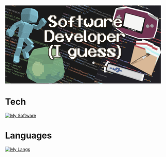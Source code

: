 ![Banner](https://github.com/Luther-Gray/Luther-Gray/blob/main/Github%20Banner.jpg)
# Tech
[![My Software](https://skillicons.dev/icons?i=vite,vscodium,linux,unreal,godot,blender,arch,tauri,robloxstudio,qt,pr,postman,powershell,postgres,ps,obsidian,npm,nodejs,mysql,misskey,materialui,mastodon,md,ai,gradle,github,gmail,gamemakerstudio,figma,firebase,fediverse,electron,docker,cloudflare,blender,arduino,ae,activitypub,ableton)](https://skillicons.dev)
# Languages
[![My Langs](https://skillicons.dev/icons?i=js,html,css,angular,react,godot,java,lua,nim,py,sass,ts,sqlite,ruby,php)](https://skillicons.dev)
<!-- <div align="center">
  <img src="https://github-readme-stats.vercel.app/api/top-langs/?username=Luther-Gray&layout=compact&theme=gruvbox" alt="Top Langs">
</div> -->
